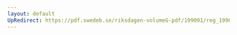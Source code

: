 ```yaml
---
layout: default
UpRedirect: https://pdf.swedeb.se/riksdagen-volumeG-pdf/199091/reg_199091/reg_199091_0278.pdf
---
```


